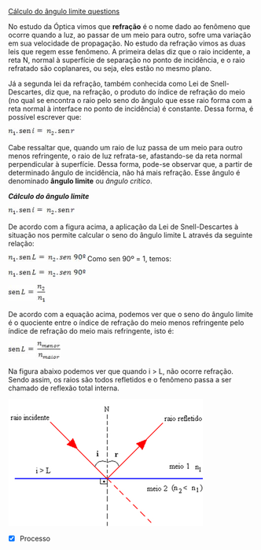 [Cálculo do ângulo limite questions](C%C3%A1lculo%20do%20%C3%A2ngulo%20limite%20questions.md)

No estudo da Óptica vimos que **refração** é o nome dado ao fenômeno que
ocorre quando a luz, ao passar de um meio para outro, sofre uma variação
em sua velocidade de propagação. No estudo da refração vimos as duas
leis que regem esse fenômeno. A primeira delas diz que o raio incidente,
a reta N, normal à superfície de separação no ponto de incidência, e o
raio refratado são coplanares, ou seja, eles estão no mesmo plano.

Já a segunda lei da refração, também conhecida como Lei de
Snell-Descartes, diz que, na refração, o produto do índice de refração
do meio (no qual se encontra o raio pelo seno do ângulo que esse raio
forma com a reta normal à interface no ponto de incidência) é constante.
Dessa forma, é possível escrever que:

![](Imagens/Pasted%20image%2020201024171942.png)

Cabe ressaltar que, quando um raio de luz passa de um meio para
outro menos refringente, o raio de luz refrata-se, afastando-se da reta
normal perpendicular à superfície. Dessa forma, pode-se observar que, a
partir de determinado ângulo de incidência, não há mais refração. Esse
ângulo é denominado **ângulo limite** ou *ângulo crítico*.

***Cálculo do ângulo limite***

![](Imagens/Pasted%20image%2020201024172000.png)

De acordo com a figura acima, a aplicação da Lei de Snell-Descartes à
situação nos permite calcular o seno do ângulo limite L através da
seguinte relação:

![](Imagens/Pasted%20image%2020201024172005.png)
Como sen 90º = 1, temos:

![](Imagens/Pasted%20image%2020201024172009.png)


![](Imagens/Pasted%20image%2020201024172017.png)

De acordo com a equação acima, podemos ver que o seno do ângulo limite é
o quociente entre o índice de refração do meio menos refringente pelo
índice de refração do meio mais refringente, isto é:

![](Imagens/Pasted%20image%2020201024172022.png)

Na figura abaixo podemos ver que quando i > L, não ocorre refração.
Sendo assim, os raios são todos refletidos e o fenômeno passa a ser
chamado de reflexão total interna.

![](Imagens/Pasted%20image%2020201024172039.png)
- [x] Processo 
